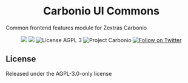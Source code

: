 <!--
SPDX-FileCopyrightText: 2021 Zextras <https://www.zextras.com>

SPDX-License-Identifier: AGPL-3.0-only
-->
<div align="center">
  <h1>Carbonio UI Commons</h1>
</div>

Common frontend features module for Zextras Carbonio

<p align="center">
  <a href="https://github.com/zextras/carbonio-ui-commons/graphs/contributors" alt="Contributors">
  <img src="https://img.shields.io/github/contributors/zextras/carbonio-ui-commons" /></a>
  <a href="https://github.com/zextras/carbonio-ui-commons/pulse" alt="Activity">
  <img src="https://img.shields.io/github/commit-activity/m/zextras/carbonio-ui-commons" /></a>
  <img src="https://img.shields.io/badge/license-AGPL%203-green" alt="License AGPL 3">
  <img src="https://img.shields.io/badge/project-carbonio-informational" alt="Project Carbonio">
  <a href="https://twitter.com/intent/follow?screen_name=zextras">
  <img src="https://img.shields.io/twitter/follow/zextras?style=social&logo=twitter" alt="Follow on Twitter"></a>
</p>

<h2>License</h2>

Released under the AGPL-3.0-only license
